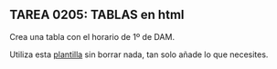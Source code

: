 ## TAREA 0205: TABLAS en html

Crea una tabla con el horario de 1º de DAM.

Utiliza esta [plantilla](./LMTA0205v1plantilla_tablas.html) sin borrar nada, tan solo añade lo que necesites.


